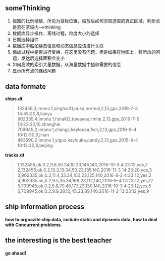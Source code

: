 ## someThinking
1. 视图的比例缩放，所见为鼠标位置，缩放后如何求取选取的真正区域，判断点是否在区域内-->thinking
2. 数据库异步操作，离线过程，粒度大小的选择
3. 日期选择组件
4. 数据库中船舶静态信息和动态信息应该进行关联
5. 缩放过程中是否进行变换，在这里没有问题，但是如果在地图上，有所放的问题，发达后选择面积会变小
6. 如何高效的索引大量数据，从海量数据中抽取需要的信息
7. 显示所有点的连线问题

## data formate
**ships.dt**
> 132456,3,imono.1,xinghai01,ouka,normal,2,13,gps,2016-7-3 14:45:20,8,lianyu<br>
> 902335,4,imono.1,fuhai02,tuwayae,limite,2,13,gps,2016-7-5 13:23:20,10,shanghai<br>
> 709945,2,imono.1,changji,keylouka,fish,2,13,gps,2016-8-4 10:12:30,9,jinan<br>
> 863590,2,imono.1,yiguo,keylouka,candy,2,13,gps,2015-8-4 10:12:30,9,beijing<br>

**tracks.dt**
> 1,132456,ok,0.2,9.8,50.34,10.23,145,140,2016-10-3 4:23:12,yes,7<br>
> 2,132456,ok,0.2,10.2,10.34,50.23,135,140,2016-11-3 14:23:20,yes,3<br>
> 3,902335,ok,0.2,11.4,33.34,100.23,125,140,2016-8-2 4:23:12,yes,2<br>
> 4,902335,ok,0.2,9.5,35.34,168.23,112,140,2016-9-4 12:23:12,yes,12<br>
> 5,709945,ok,0.2,5.8,70.45,177.23,130,140,2016-10-3 4:23:12,yes,5<br>
> 6,709945,ok,0.2,9.9,38.12,45.23,89,140,2016-11-2 13:23:12,yes,9<br>

## ship information process
#### how to orgnazite ship data, include static and dynamic data, how to deal with Concurrent problems.

## the interesting is the best teacher
#### go ahead!






